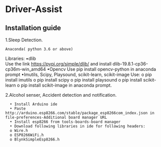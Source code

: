 # Driver-Assist
Installation guide
------------------
1.Sleep Detection.

    Anaconda( python 3.6 or above)
  Libraries:
      •dlib  
        Use the link     https://pypi.org/simple/dlib/
        and 
        install   dlib-19.8.1-cp36-cp36m-win_amd64
      •Opencv
        Use
        pip install opencv-python in anaconda prompt
      •Imutils, Scipy, Playsound, scikit-learn, scikit-image
        Use: 
        o pip install imutils 
        o pip install scipy 
        o pip install playsound 
        o pip install scikit-learn
        o pip install scikit-image in anaconda prompt.

2.Alcohol senser, Accident detection and notification.

      •	Install Arduino ide
      •	Paste http://arduino.esp8266.com/stable/package_esp8266com_index.json in file-preferences-Additional board manager URL
      •	Install esp8266 from tools-boards-board manager 
      •	Download following libraries in ide for following headers:
      o	Wire.h
      o	ESP8266WiFi.h
      o	BlynkSimpleEsp8266.h
